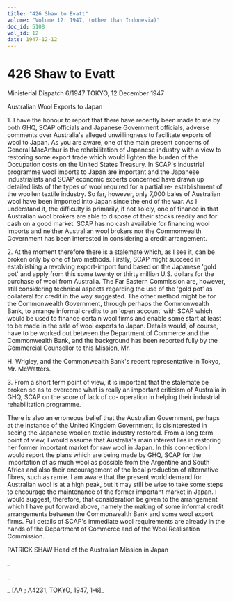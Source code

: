 ```yaml
---
title: "426 Shaw to Evatt"
volume: "Volume 12: 1947, (other than Indonesia)"
doc_id: 5108
vol_id: 12
date: 1947-12-12
---
```


# 426 Shaw to Evatt

Ministerial Dispatch 6/1947 TOKYO, 12 December 1947

Australian Wool Exports to Japan

1\. I have the honour to report that there have recently been made to me by both GHQ, SCAP officials and Japanese Government officials, adverse comments over Australia's alleged unwillingness to facilitate exports of wool to Japan. As you are aware, one of the main present concerns of General MacArthur is the rehabilitation of Japanese industry with a view to restoring some export trade which would lighten the burden of the Occupation costs on the United States Treasury. In SCAP's industrial programme wool imports to Japan are important and the Japanese industrialists and SCAP economic experts concerned have drawn up detailed lists of the types of wool required for a partial re- establishment of the woollen textile industry. So far, however, only 7,000 bales of Australian wool have been imported into Japan since the end of the war. As I understand it, the difficulty is primarily, if not solely, one of finance in that Australian wool brokers are able to dispose of their stocks readily and for cash on a good market. SCAP has no cash available for financing wool imports and neither Australian wool brokers nor the Commonwealth Government has been interested in considering a credit arrangement.

2\. At the moment therefore there is a stalemate which, as I see it, can be broken only by one of two methods. Firstly, SCAP might succeed in establishing a revolving export-import fund based on the Japanese 'gold pot' and apply from this some twenty or thirty million U.S. dollars for the purchase of wool from Australia. The Far Eastern Commission are, however, still considering technical aspects regarding the use of the 'gold pot' as collateral for credit in the way suggested. The other method might be for the Commonwealth Government, through perhaps the Commonwealth Bank, to arrange informal credits to an 'open account' with SCAP which would be used to finance certain wool firms and enable some start at least to be made in the sale of wool exports to Japan. Details would, of course, have to be worked out between the Department of Commerce and the Commonwealth Bank, and the background has been reported fully by the Commercial Counsellor to this Mission, Mr.

H. Wrigley, and the Commonwealth Bank's recent representative in Tokyo, Mr. McWatters.

3\. From a short term point of view, it is important that the stalemate be broken so as to overcome what is really an important criticism of Australia in GHQ, SCAP on the score of lack of co- operation in helping their industrial rehabilitation programme.

There is also an erroneous belief that the Australian Government, perhaps at the instance of the United Kingdom Government, is disinterested in seeing the Japanese woollen textile industry restored. From a long term point of view, I would assume that Australia's main interest lies in restoring her former important market for raw wool in Japan. In this connection I would report the plans which are being made by GHQ, SCAP for the importation of as much wool as possible from the Argentine and South Africa and also their encouragement of the local production of alternative fibres, such as ramie. I am aware that the present world demand for Australian wool is at a high peak, but it may still be wise to take some steps to encourage the maintenance of the former important market in Japan. I would suggest, therefore, that consideration be given to the arrangement which I have put forward above, namely the making of some informal credit arrangements between the Commonwealth Bank and some wool export firms. Full details of SCAP's immediate wool requirements are already in the hands of the Department of Commerce and of the Wool Realisation Commission.

PATRICK SHAW Head of the Australian Mission in Japan

_

_

_ [AA ; A4231, TOKYO, 1947, 1-6]_
